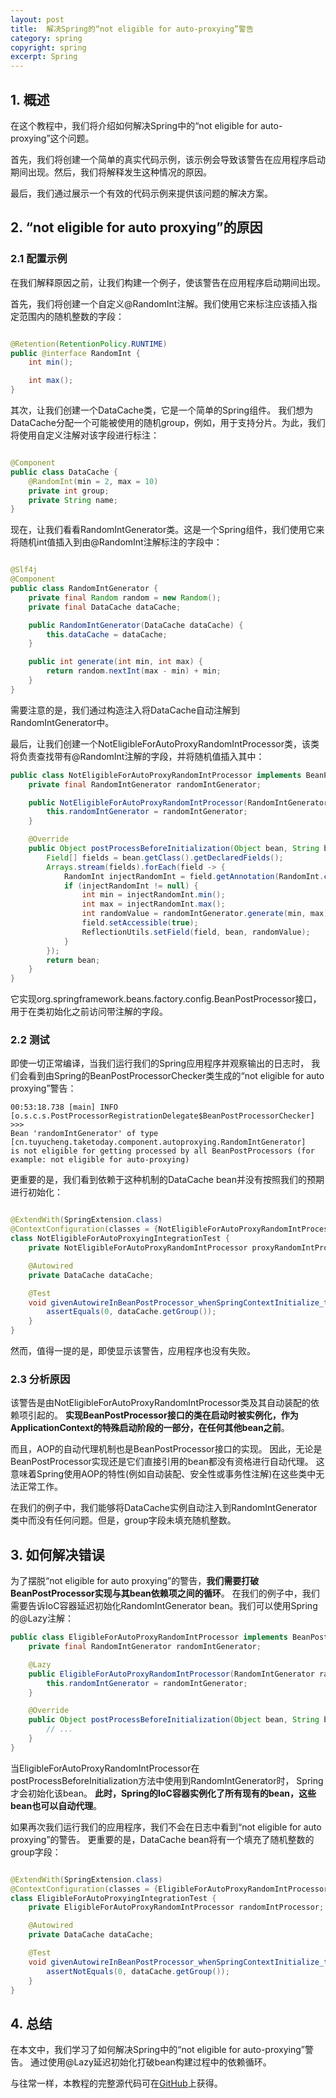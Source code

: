 ```yaml
---
layout: post
title:  解决Spring的“not eligible for auto-proxying”警告
category: spring
copyright: spring
excerpt: Spring
---
```


## 1. 概述

在这个教程中，我们将介绍如何解决Spring中的“not eligible for auto-proxying”这个问题。

首先，我们将创建一个简单的真实代码示例，该示例会导致该警告在应用程序启动期间出现。然后，我们将解释发生这种情况的原因。

最后，我们通过展示一个有效的代码示例来提供该问题的解决方案。

## 2. “not eligible for auto proxying”的原因

### 2.1 配置示例

在我们解释原因之前，让我们构建一个例子，使该警告在应用程序启动期间出现。

首先，我们将创建一个自定义@RandomInt注解。我们使用它来标注应该插入指定范围内的随机整数的字段：

```java

@Retention(RetentionPolicy.RUNTIME)
public @interface RandomInt {
    int min();

    int max();
}
```

其次，让我们创建一个DataCache类，它是一个简单的Spring组件。
我们想为DataCache分配一个可能被使用的随机group，例如，用于支持分片。为此，我们将使用自定义注解对该字段进行标注：

```java

@Component
public class DataCache {
    @RandomInt(min = 2, max = 10)
    private int group;
    private String name;
}
```

现在，让我们看看RandomIntGenerator类。这是一个Spring组件，我们使用它来将随机int值插入到由@RandomInt注解标注的字段中：

```java

@Slf4j
@Component
public class RandomIntGenerator {
    private final Random random = new Random();
    private final DataCache dataCache;

    public RandomIntGenerator(DataCache dataCache) {
        this.dataCache = dataCache;
    }

    public int generate(int min, int max) {
        return random.nextInt(max - min) + min;
    }
}
```

需要注意的是，我们通过构造注入将DataCache自动注解到RandomIntGenerator中。

最后，让我们创建一个NotEligibleForAutoProxyRandomIntProcessor类，该类将负责查找带有@RandomInt注解的字段，并将随机值插入其中：

```java
public class NotEligibleForAutoProxyRandomIntProcessor implements BeanPostProcessor {
    private final RandomIntGenerator randomIntGenerator;

    public NotEligibleForAutoProxyRandomIntProcessor(RandomIntGenerator randomIntGenerator) {
        this.randomIntGenerator = randomIntGenerator;
    }

    @Override
    public Object postProcessBeforeInitialization(Object bean, String beanName) throws BeansException {
        Field[] fields = bean.getClass().getDeclaredFields();
        Arrays.stream(fields).forEach(field -> {
            RandomInt injectRandomInt = field.getAnnotation(RandomInt.class);
            if (injectRandomInt != null) {
                int min = injectRandomInt.min();
                int max = injectRandomInt.max();
                int randomValue = randomIntGenerator.generate(min, max);
                field.setAccessible(true);
                ReflectionUtils.setField(field, bean, randomValue);
            }
        });
        return bean;
    }
}
```

它实现org.springframework.beans.factory.config.BeanPostProcessor接口，用于在类初始化之前访问带注解的字段。

### 2.2 测试

即使一切正常编译，当我们运行我们的Spring应用程序并观察输出的日志时，
我们会看到由Spring的BeanPostProcessorChecker类生成的“not eligible for auto proxying”警告：

```
00:53:18.738 [main] INFO  [o.s.c.s.PostProcessorRegistrationDelegate$BeanPostProcessorChecker] >>> 
Bean 'randomIntGenerator' of type 
[cn.tuyucheng.taketoday.component.autoproxying.RandomIntGenerator] 
is not eligible for getting processed by all BeanPostProcessors (for example: not eligible for auto-proxying) 
```

更重要的是，我们看到依赖于这种机制的DataCache bean并没有按照我们的预期进行初始化：

```java

@ExtendWith(SpringExtension.class)
@ContextConfiguration(classes = {NotEligibleForAutoProxyRandomIntProcessor.class, DataCache.class, RandomIntGenerator.class})
class NotEligibleForAutoProxyingIntegrationTest {
    private NotEligibleForAutoProxyRandomIntProcessor proxyRandomIntProcessor;

    @Autowired
    private DataCache dataCache;

    @Test
    void givenAutowireInBeanPostProcessor_whenSpringContextInitialize_thenNotEligibleLogShouldShowAndGroupFieldNotPopulated() {
        assertEquals(0, dataCache.getGroup());
    }
}
```

然而，值得一提的是，即使显示该警告，应用程序也没有失败。

### 2.3 分析原因

该警告是由NotEligibleForAutoProxyRandomIntProcessor类及其自动装配的依赖项引起的。
**实现BeanPostProcessor接口的类在启动时被实例化，作为ApplicationContext的特殊启动阶段的一部分，在任何其他bean之前**。

而且，AOP的自动代理机制也是BeanPostProcessor接口的实现。
因此，无论是BeanPostProcessor实现还是它们直接引用的bean都没有资格进行自动代理。
这意味着Spring使用AOP的特性(例如自动装配、安全性或事务性注解)在这些类中无法正常工作。

在我们的例子中，我们能够将DataCache实例自动注入到RandomIntGenerator类中而没有任何问题。但是，group字段未填充随机整数。

## 3. 如何解决错误

为了摆脱“not eligible for auto proxying”的警告，**我们需要打破BeanPostProcessor实现与其bean依赖项之间的循环**。
在我们的例子中，我们需要告诉IoC容器延迟初始化RandomIntGenerator bean。我们可以使用Spring的@Lazy注解：

```java
public class EligibleForAutoProxyRandomIntProcessor implements BeanPostProcessor {
    private final RandomIntGenerator randomIntGenerator;

    @Lazy
    public EligibleForAutoProxyRandomIntProcessor(RandomIntGenerator randomIntGenerator) {
        this.randomIntGenerator = randomIntGenerator;
    }

    @Override
    public Object postProcessBeforeInitialization(Object bean, String beanName) throws BeansException {
        // ...
    }
}
```

当EligibleForAutoProxyRandomIntProcessor在postProcessBeforeInitialization方法中使用到RandomIntGenerator时，
Spring才会初始化该bean。
**此时，Spring的IoC容器实例化了所有现有的bean，这些bean也可以自动代理**。

如果再次我们运行我们的应用程序，我们不会在日志中看到“not eligible for auto proxying”的警告。
更重要的是，DataCache bean将有一个填充了随机整数的group字段：

```java

@ExtendWith(SpringExtension.class)
@ContextConfiguration(classes = {EligibleForAutoProxyRandomIntProcessor.class, DataCache.class, RandomIntGenerator.class})
class EligibleForAutoProxyingIntegrationTest {
    private EligibleForAutoProxyRandomIntProcessor randomIntProcessor;

    @Autowired
    private DataCache dataCache;

    @Test
    void givenAutowireInBeanPostProcessor_whenSpringContextInitialize_thenNotEligibleLogShouldShowAndGroupFieldPopulated() {
        assertNotEquals(0, dataCache.getGroup());
    }
}
```

## 4. 总结

在本文中，我们学习了如何解决Spring中的“not eligible for auto-proxying”警告。
通过使用@Lazy延迟初始化打破bean构建过程中的依赖循环。

与往常一样，本教程的完整源代码可在[GitHub](https://github.com/tuyucheng7/taketoday-tutorial4j/tree/master/spring-modules/spring-core-2)上获得。